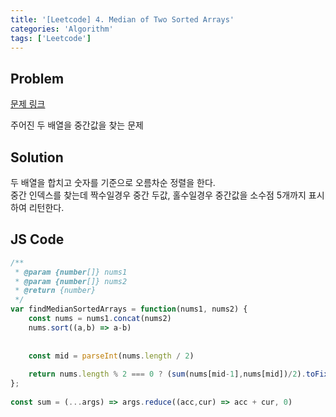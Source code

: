 ```yaml
---
title: '[Leetcode] 4. Median of Two Sorted Arrays'
categories: 'Algorithm'
tags: ['Leetcode']
---
```


## Problem

[문제 링크](https://leetcode.com/problems/median-of-two-sorted-arrays/)

주어진 두 배열을 중간값을 찾는 문제

## Solution

두 배열을 합치고 숫자를 기준으로 오름차순 정렬을 한다.  
중간 인덱스를 찾는데 짝수일경우 중간 두값, 홀수일경우 중간값을 소수점 5개까지 표시하여 리턴한다.

## JS Code

```js
/**
 * @param {number[]} nums1
 * @param {number[]} nums2
 * @return {number}
 */
var findMedianSortedArrays = function(nums1, nums2) {
    const nums = nums1.concat(nums2)
    nums.sort((a,b) => a-b)
   
    
    const mid = parseInt(nums.length / 2)
     
    return nums.length % 2 === 0 ? (sum(nums[mid-1],nums[mid])/2).toFixed(5) : nums[mid].toFixed(5)
};
    
const sum = (...args) => args.reduce((acc,cur) => acc + cur, 0)
```